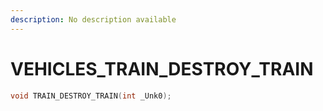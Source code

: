 ```yaml
---
description: No description available 
---
```


# VEHICLES\_TRAIN_DESTROY_TRAIN

```cpp
void TRAIN_DESTROY_TRAIN(int _Unk0);
```
